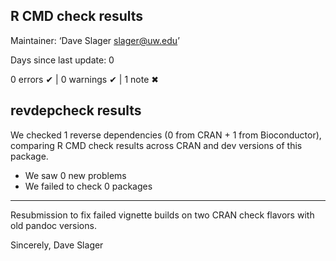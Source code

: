 ## R CMD check results

Maintainer: ‘Dave Slager <slager@uw.edu>’
  
  Days since last update: 0

0 errors ✔ | 0 warnings ✔ | 1 note ✖

## revdepcheck results

We checked 1 reverse dependencies (0 from CRAN + 1 from Bioconductor), comparing R CMD check results across CRAN and dev versions of this package.

 * We saw 0 new problems
 * We failed to check 0 packages

--------

Resubmission to fix failed vignette builds on two CRAN check flavors with old pandoc versions.

Sincerely,
Dave Slager
